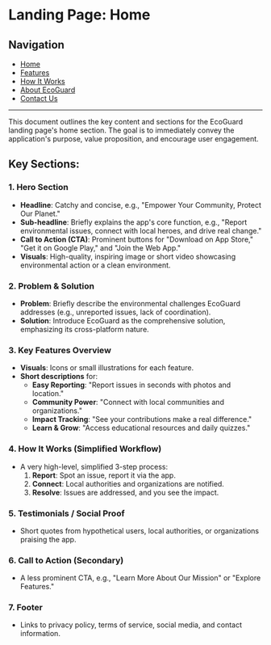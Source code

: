 # Landing Page: Home

## Navigation
- [Home](./home.md)
- [Features](./features.md)
- [How It Works](./how-it-works.md)
- [About EcoGuard](./about.md)
- [Contact Us](./contact-us.md)

---

This document outlines the key content and sections for the EcoGuard landing page's home section. The goal is to immediately convey the application's purpose, value proposition, and encourage user engagement.

## Key Sections:

### 1. Hero Section
- **Headline**: Catchy and concise, e.g., "Empower Your Community, Protect Our Planet."
- **Sub-headline**: Briefly explains the app's core function, e.g., "Report environmental issues, connect with local heroes, and drive real change."
- **Call to Action (CTA)**: Prominent buttons for "Download on App Store," "Get it on Google Play," and "Join the Web App."
- **Visuals**: High-quality, inspiring image or short video showcasing environmental action or a clean environment.

### 2. Problem & Solution
- **Problem**: Briefly describe the environmental challenges EcoGuard addresses (e.g., unreported issues, lack of coordination).
- **Solution**: Introduce EcoGuard as the comprehensive solution, emphasizing its cross-platform nature.

### 3. Key Features Overview
- **Visuals**: Icons or small illustrations for each feature.
- **Short descriptions** for:
    -   **Easy Reporting**: "Report issues in seconds with photos and location."
    -   **Community Power**: "Connect with local communities and organizations."
    -   **Impact Tracking**: "See your contributions make a real difference."
    -   **Learn & Grow**: "Access educational resources and daily quizzes."

### 4. How It Works (Simplified Workflow)
- A very high-level, simplified 3-step process:
    1.  **Report**: Spot an issue, report it via the app.
    2.  **Connect**: Local authorities and organizations are notified.
    3.  **Resolve**: Issues are addressed, and you see the impact.

### 5. Testimonials / Social Proof
- Short quotes from hypothetical users, local authorities, or organizations praising the app.

### 6. Call to Action (Secondary)
- A less prominent CTA, e.g., "Learn More About Our Mission" or "Explore Features."

### 7. Footer
- Links to privacy policy, terms of service, social media, and contact information.